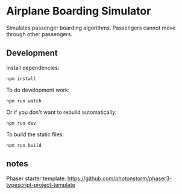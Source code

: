 # Airplane Boarding Simulator

Simulates passenger boarding algorithms.
Passengers cannot move through other passengers.

## Development

Install dependencies:
```
npm install
```

To do development work:
```
npm run watch
```

Or if you don't want to rebuild automatically:
```
npm run dev
```

To build the static files:

```
npm run build
```

## notes

Phaser starter template: https://github.com/photonstorm/phaser3-typescript-project-template
